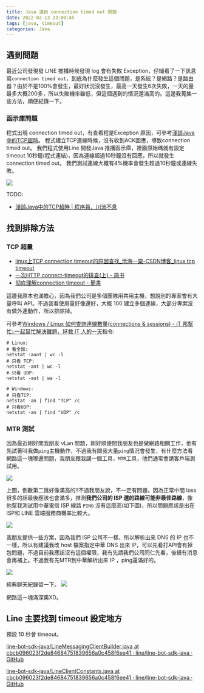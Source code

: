 ```yaml
---
title: Java 遇到 connection timed out 問題
date: 2022-02-13 23:00:45
tags: [java, timeout]
categories: Java
---
```


## 遇到問題

最近公司發現發 LINE 推播時候發現 log 會有失敗 Exception，仔細看了一下訊息寫`connection timed out`，到底為什麼發生這個問題，是系統？是網路？是路由器？由於不是100%會發生，最好狀況沒發生，最高一天發生6次失敗，一天的量最多大概200多，所以失敗機率雖低，但這個遇到的情況還滿高的。這邊我蒐集一些方法，順便紀錄一下。

<!--more-->

### 函示庫問題
程式出現 connection timed out，有查看程是Exception 原因，可參考[淺談Java中的TCP超時](https://hoswey.github.io/2019/07/23/%E6%B5%85%E8%B0%88Java%E4%B8%AD%E7%9A%84TCP%E8%B6%85%E6%97%B6/)。
程式建立TCP連線時候，沒有收到ACK回應，導致connection timed out。
我們程式使用Line 開發Java 推播函示庫，裡面原始碼就有設定 timeout 10秒鐘(程式連結)，因為連線超過10秒鐘沒有回應，所以就發生 connection timed out。
我們測試連線大概有4%機率會發生超過10秒鐘或連線失敗。

![](https://i.imgur.com/CT3uhEK.png)


TODO: 

- [淺談Java中的TCP超時 | 程序員，川流不息](https://hoswey.github.io/2019/07/23/%E6%B5%85%E8%B0%88Java%E4%B8%AD%E7%9A%84TCP%E8%B6%85%E6%97%B6/)

## 找到排除方法

### TCP 超量

- [linux上TCP connection timeout的原因查找_沧海一粟-CSDN博客_linux tcp timeout](https://blog.csdn.net/raintungli/article/details/37879907)
- [一次HTTP connect-timeout的排查(上) - 简书](https://www.jianshu.com/p/3b9c4216b822)
- [彻底理解connection timeout - 簡書](https://www.jianshu.com/p/d5060b16650e)


這邊我原本也滿擔心，因為我們公司是多個團隊用共用主機，想說別的專案會有大量呼叫 API。不過我看使用量好像還好，大概 100 建立多個連線，大部分專案沒有做外連動作，所以排除掉。

可參考[Windows / Linux 如何查詢連線數量(connections & sessions) - iT 邦幫忙::一起幫忙解決難題，拯救 IT 人的一天](https://ithelp.ithome.com.tw/questions/10045673)指令:
```bash=
# Linux:
# 看全部: 
netstat -aunt | wc -l
# 只看 TCP: 
netstat -ant | wc -l
# 只看 UDP: 
netstat -aut | wa -l

# Windows:
# 只看TCP: 
netstat -an | find "TCP" /c
# 只看UDP: 
netstat -an | find "UDP" /c
```

### MTR 測試

因為最近剛好問我朋友 vLan 問題，剛好順便問我朋友也是做網路相關工作，他有先試著叫我做`ping`主機動作，不過我有問我大量`ping`情況會發生，有什麼方法看網路這一塊哪邊問題，我朋友跟我講一個工具，`MTR`工具，他們通常會請客戶端測試用。


![](https://i.imgur.com/zwM7eQD.png)

上圖，倒數第二跳好像滿高的!!不過我朋友說，不一定有問題，因為正常中間 loss 很多的話最後應該也會滿多，推測**我們公司的 ISP 選的路線可能非最佳路線**，像他幫我測試用中華電信 ISP 線路 `PING` 沒有這麼高(如下圖)，所以問題應該是出在ISP和 LINE 雲端服務商機率比較大。

![](https://i.imgur.com/G4pXPUX.png)


我朋友提供一些方案，因為我們 ISP 公司不一樣，所以解析出來 DNS 的 IP 也不一樣，所以有建議我改 host 檔案指定中華 DNS 出來 IP，可以先看打API會有掉包問題，不過目前我應該沒有這個權限，我有先請我們公司同仁先看，後續有消息會再補上。不過我有先MTR到中華解析出來 IP ，ping還滿好的。

![](https://i.imgur.com/ZCMJnHy.png)

經典聊天紀錄留一下。
![](https://i.imgur.com/0eZk9nQ.png)

網路這一塊滿深奧XD。

## Line 主要找到 timeout 設定地方

預設 10 秒會 timeout。

[line-bot-sdk-java/LineMessagingClientBuilder.java at cbcb096023f2de84684751839656a0c458f6ee41 · line/line-bot-sdk-java · GitHub](https://github.com/line/line-bot-sdk-java/blob/cbcb096023f2de84684751839656a0c458f6ee41/line-bot-api-client/src/main/java/com/linecorp/bot/client/LineMessagingClientBuilder.java)


[line-bot-sdk-java/LineClientConstants.java at cbcb096023f2de84684751839656a0c458f6ee41 · line/line-bot-sdk-java · GitHub](https://github.com/line/line-bot-sdk-java/blob/cbcb096023f2de84684751839656a0c458f6ee41/line-bot-api-client/src/main/java/com/linecorp/bot/client/LineClientConstants.java)